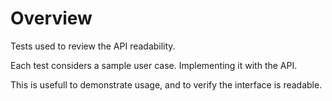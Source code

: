 ﻿# Overview

Tests used to review the API readability.

Each test considers a sample user case. 
Implementing it with the API.

This is usefull to demonstrate usage, 
and to verify the interface is readable.
